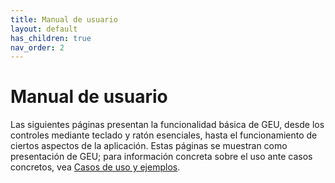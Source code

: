```yaml
---
title: Manual de usuario
layout: default
has_children: true
nav_order: 2
---
```


# Manual de usuario

Las siguientes páginas presentan la funcionalidad básica de GEU, desde los controles mediante teclado y ratón esenciales, hasta el funcionamiento de ciertos aspectos de la aplicación. Estas páginas se muestran como presentación de GEU; para información concreta sobre el uso ante casos concretos, vea [Casos de uso y ejemplos](/Casos%20de%20uso%20y%20ejemplos/).
